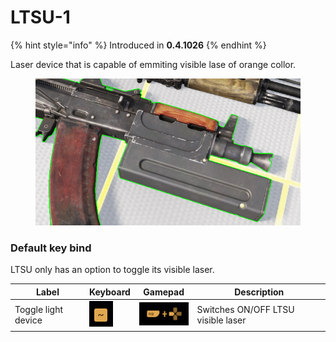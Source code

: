 # LTSU-1

{% hint style="info" %}
Introduced in **0.4.1026**
{% endhint %}

Laser device that is capable of emmiting visible lase of orange collor.

<figure><img src="../../../../../.gitbook/assets/ltsu.png" alt=""><figcaption></figcaption></figure>

### Default key bind

LTSU only has an option to toggle its visible laser.

| Label               | Keyboard                                            | Gamepad                                              | Description                        |
| ------------------- | --------------------------------------------------- | ---------------------------------------------------- | ---------------------------------- |
| Toggle light device | ![](<../../../../../.gitbook/assets/image (3).png>) | ![](<../../../../../.gitbook/assets/image (21).png>) | Switches ON/OFF LTSU visible laser |
